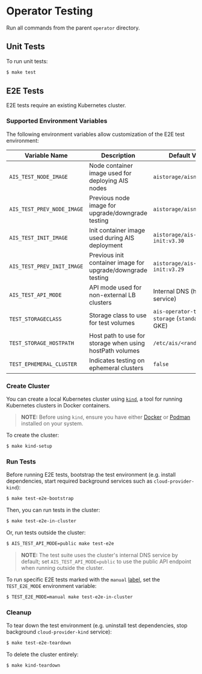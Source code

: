 # Operator Testing

Run all commands from the parent `operator` directory.

## Unit Tests

To run unit tests:

```bash
$ make test
```

## E2E Tests

E2E tests require an existing Kubernetes cluster.

### Supported Environment Variables

The following environment variables allow customization of the E2E test environment:

| Variable Name             | Description                                                | Default Value                                   |
|---------------------------|------------------------------------------------------------|-------------------------------------------------|
| `AIS_TEST_NODE_IMAGE`     | Node container image used for deploying AIS nodes          | `aistorage/aisnode:v3.30`                       |
| `AIS_TEST_PREV_NODE_IMAGE`| Previous node image for upgrade/downgrade testing          | `aistorage/aisnode:v3.29`                       |
| `AIS_TEST_INIT_IMAGE`     | Init container image used during AIS deployment            | `aistorage/ais-init:v3.30`                      |
| `AIS_TEST_PREV_INIT_IMAGE`| Previous init container image for upgrade/downgrade testing| `aistorage/ais-init:v3.29`                      |
| `AIS_TEST_API_MODE`       | API mode used for non-external LB clusters                 | Internal DNS (headless service)                 |
| `TEST_STORAGECLASS`       | Storage class to use for test volumes                      | `ais-operator-test-storage` (`standard` for GKE)|
| `TEST_STORAGE_HOSTPATH`   | Host path to use for storage when using hostPath volumes   | `/etc/ais/<random>`                             |
| `TEST_EPHEMERAL_CLUSTER`  | Indicates testing on ephemeral clusters                    | `false`                                         |

### Create Cluster

You can create a local Kubernetes cluster using [`kind`](https://kind.sigs.k8s.io/), a tool for running Kubernetes clusters in Docker containers. 

> **NOTE:** Before using `kind`, ensure you have either [Docker](https://docs.docker.com/get-docker/) or [Podman](https://podman.io/getting-started/installation) installed on your system.

To create the cluster:

```bash
$ make kind-setup
```

### Run Tests

Before running E2E tests, bootstrap the test environment (e.g. install dependencies, start required background services such as `cloud-provider-kind`):

```bash
$ make test-e2e-bootstrap
```

Then, you can run tests in the cluster:

```bash
$ make test-e2e-in-cluster
```

Or, run tests outside the cluster:

```bash
$ AIS_TEST_API_MODE=public make test-e2e
```

> **NOTE:** The test suite uses the cluster's internal DNS service by default; set `AIS_TEST_API_MODE=public` to use the public API endpoint when running outside the cluster.

To run specific E2E tests marked with the `manual` [label](https://onsi.github.io/ginkgo/#spec-labels), set the `TEST_E2E_MODE` environment variable:

```bash
$ TEST_E2E_MODE=manual make test-e2e-in-cluster
```

### Cleanup

To tear down the test environment (e.g. uninstall test dependencies, stop background `cloud-provider-kind` service):

```bash
$ make test-e2e-teardown
```

To delete the cluster entirely:

```bash
$ make kind-teardown
```

